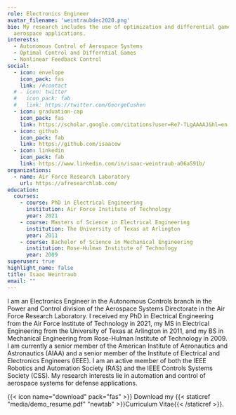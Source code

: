```yaml
---
role: Electronics Engineer
avatar_filename: 'weintraubdec2020.png'
bio: My research includes the use of optimization and differential games for
  aerospace applications.
interests:
  - Autonomous Control of Aerospace Systems
  - Optimal Control and Differntial Games
  - Nonlinear Feedback Control
social:
  - icon: envelope
    icon_pack: fas
    link: /#contact
  # - icon: twitter
  #   icon_pack: fab
  #   link: https://twitter.com/GeorgeCushen
  - icon: graduation-cap
    icon_pack: fas
    link: https://scholar.google.com/citations?user=Re7-TLgAAAAJ&hl=en
  - icon: github
    icon_pack: fab
    link: https://github.com/isaacew
  - icon: linkedin
    icon_pack: fab
    link: https://www.linkedin.com/in/isaac-weintraub-a06a591b/
organizations:
  - name: Air Force Research Laboratory
    url: https://afresearchlab.com/
education:
  courses:
    - course: PhD in Electrical Engineering
      institution: Air Force Institute of Technology
      year: 2021
    - course: Masters of Science in Electrical Engineering
      institution: The University of Texas at Arlington
      year: 2011
    - course: Bachelor of Science in Mechanical Engineering
      institution: Rose-Hulman Institute of Technology
      year: 2009
superuser: true
highlight_name: false
title: Isaac Weintraub
email: ""
---
```

I am an Electronics Engineer in the Autonomous Controls branch in the Power and Control division of the Aerospace Systems Directorate in the Air Force Research Laboratory. I received my PhD in Electrical Engineering from the Air Force Institute of Technology in 2021, my MS in Electrical Engineering from the University of Texas at Arlington in 2011, and my BS in Mechanical Engineering from Rose-Hulman Institute of Technology in 2009. I am currently a senior member of the American Institute of Aeronautics and Astronautics (AIAA) and a senior member of the Institute of Electrical and Electronics Engineers (IEEE). I am an active member of both the IEEE Robotics and Automation Society (RAS) and the IEEE Controls Systems Society (CSS). My research interests lie in automation and control of aerospace systems for defense applications.

{{< icon name="download" pack="fas" >}} Download my {{< staticref "media/demo_resume.pdf" "newtab" >}}Curriculum Vitae{{< /staticref >}}.
